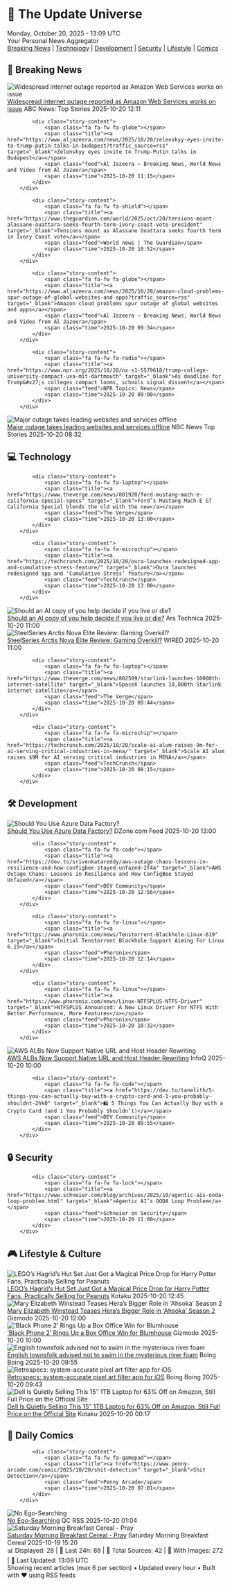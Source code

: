 <!-- Processing 54 RSS feeds at 2025-10-20 13:09:34 UTC -->
<!-- Processing: XKCD -->
<!-- Processing: Poorly Drawn Lines -->
<!-- Processing: Garfield -->
<!-- Processing: Dilbert -->
<!-- Processing: Cyanide & Happiness -->
<!-- Processing: Girl Genius -->
<!-- Processing: Reuters World News -->
<!-- Processing: ABC News Breaking -->
<!-- Processing: Guardian World News -->
<!-- Processing: TechCrunch -->
<!-- Processing: The Verge -->
<!-- Processing: Ars Technica -->
<!-- Processing: O'Reilly Radar -->
<!-- Processing: Slashdot -->
<!-- Processing: Lobsters Python -->
<!-- Processing: Dev.to -->
<!-- Processing: StackOverflow Blog -->
<!-- Processing: Phoronix Linux News -->
<!-- Processing: Ubuntu Blog -->
<!-- Processing: GitHub Blog -->
<!-- Processing: DZone -->
<!-- Processing: The Pragmatic Engineer -->
<!-- Processing: Kotaku -->
<!-- Processing: Krebs on Security -->
<!-- Processing: Schneier on Security -->
<!-- Generated 9 new posts out of 25 feeds processed -->
<div class="newspaper-header">
    <h1 class="newspaper-title">📰 The Update Universe</h1>
    <div class="newspaper-date">Monday, October 20, 2025 - 13:09 UTC</div>
    <div class="newspaper-subtitle">Your Personal News Aggregator</div>
</div>

<div class="newspaper-nav">
    <a href="#breaking">Breaking News</a> |
    <a href="#tech">Technology</a> |
    <a href="#dev">Development</a> |
    <a href="#security">Security</a> |
    <a href="#lifestyle">Lifestyle</a> |
    <a href="#webcomics">Comics</a>
</div>

<div class="news-section breaking-news" id="breaking">
<h2 class="section-header">🚨 Breaking News</h2>
<div class="stories-container">
<div class="story">
            <img src="https://s.abcnews.com/images/Business/OUTAGE-MAIN_1760952462460_hpMain_4x3t_384.jpg" alt="Widespread internet outage reported as Amazon Web Services works on issue" class="story-image" loading="lazy" onerror="this.style.display='none'">
            <div class="story-content">
                <span class="fa fa-fw fa-tv"></span>
                <span class="title"><a href="https://abcnews.go.com/Business/widespread-internet-outage-aws-monday/story?id=126672671" target="_blank">Widespread internet outage reported as Amazon Web Services works on issue</a></span>
                <span class="feed">ABC News: Top Stories</span>
                <span class="time">2025-10-20 12:11</span>
            </div>
        </div>
<div class="story">
            
            <div class="story-content">
                <span class="fa fa-fw fa-globe"></span>
                <span class="title"><a href="https://www.aljazeera.com/news/2025/10/20/zelenskyy-eyes-invite-to-trump-putin-talks-in-budapest?traffic_source=rss" target="_blank">Zelenskyy eyes invite to Trump-Putin talks in Budapest</a></span>
                <span class="feed">Al Jazeera – Breaking News, World News and Video from Al Jazeera</span>
                <span class="time">2025-10-20 11:15</span>
            </div>
        </div>
<div class="story">
            
            <div class="story-content">
                <span class="fa fa-fw fa-shield"></span>
                <span class="title"><a href="https://www.theguardian.com/world/2025/oct/20/tensions-mount-alassane-ouattara-seeks-fourth-term-ivory-coast-vote-president" target="_blank">Tensions mount as Alassane Ouattara seeks fourth term in Ivory Coast vote</a></span>
                <span class="feed">World news | The Guardian</span>
                <span class="time">2025-10-20 10:52</span>
            </div>
        </div>
<div class="story">
            
            <div class="story-content">
                <span class="fa fa-fw fa-globe"></span>
                <span class="title"><a href="https://www.aljazeera.com/news/2025/10/20/amazon-cloud-problems-spur-outage-of-global-websites-and-apps?traffic_source=rss" target="_blank">Amazon cloud problems spur outage of global websites and apps</a></span>
                <span class="feed">Al Jazeera – Breaking News, World News and Video from Al Jazeera</span>
                <span class="time">2025-10-20 09:34</span>
            </div>
        </div>
<div class="story">
            
            <div class="story-content">
                <span class="fa fa-fw fa-radio"></span>
                <span class="title"><a href="https://www.npr.org/2025/10/20/nx-s1-5579618/trump-college-university-compact-uva-mit-dartmouth" target="_blank">As deadline for Trump&#x27;s colleges compact looms, schools signal dissent</a></span>
                <span class="feed">NPR Topics: News</span>
                <span class="time">2025-10-20 09:00</span>
            </div>
        </div>
<div class="story">
            <img src="https://media-cldnry.s-nbcnews.com/image/upload/t_fit_1500w/rockcms/2021-12/211215-las-vegas-the-venetian-expo-aws-ac-1159p-b07aeb.jpg" alt="Major outage takes leading websites and services offline" class="story-image" loading="lazy" onerror="this.style.display='none'">
            <div class="story-content">
                <span class="fa fa-fw fa-broadcast-tower"></span>
                <span class="title"><a href="https://www.nbcnews.com/news/us-news/amazon-web-services-outage-websites-offline-rcna238594" target="_blank">Major outage takes leading websites and services offline</a></span>
                <span class="feed">NBC News Top Stories</span>
                <span class="time">2025-10-20 08:32</span>
            </div>
        </div>
</div>
</div>
<div class="news-section tech-news" id="tech">
<h2 class="section-header">💻 Technology</h2>
<div class="stories-container">
<div class="story">
            
            <div class="story-content">
                <span class="fa fa-fw fa-laptop"></span>
                <span class="title"><a href="https://www.theverge.com/news/801920/ford-mustang-mach-e-california-special-specs" target="_blank">Ford’s Mustang Mach-E GT California Special blends the old with the new</a></span>
                <span class="feed">The Verge</span>
                <span class="time">2025-10-20 13:00</span>
            </div>
        </div>
<div class="story">
            
            <div class="story-content">
                <span class="fa fa-fw fa-microchip"></span>
                <span class="title"><a href="https://techcrunch.com/2025/10/20/oura-launches-redesigned-app-and-cumulative-stress-feature/" target="_blank">Oura launches redesigned app and ‘Cumulative Stress’ feature</a></span>
                <span class="feed">TechCrunch</span>
                <span class="time">2025-10-20 13:00</span>
            </div>
        </div>
<div class="story">
            <img src="https://cdn.arstechnica.net/wp-content/uploads/2025/07/pull-the-plug-500x500.jpg" alt="Should an AI copy of you help decide if you live or die?" class="story-image" loading="lazy" onerror="this.style.display='none'">
            <div class="story-content">
                <span class="fa fa-fw fa-cog"></span>
                <span class="title"><a href="https://arstechnica.com/features/2025/10/should-an-ai-copy-of-you-help-decide-if-you-live-or-die/" target="_blank">Should an AI copy of you help decide if you live or die?</a></span>
                <span class="feed">Ars Technica</span>
                <span class="time">2025-10-20 11:00</span>
            </div>
        </div>
<div class="story">
            <img src="https://media.wired.com/photos/68f5c8d8bdb77fe808115c8d/master/pass/Review-%20SteelSeries%20Arctis%20Nova%20Elite.png" alt="SteelSeries Arctis Nova Elite Review: Gaming Overkill?" class="story-image" loading="lazy" onerror="this.style.display='none'">
            <div class="story-content">
                <span class="fa fa-fw fa-bolt"></span>
                <span class="title"><a href="https://www.wired.com/review/steelseries-arctis-elite/" target="_blank">SteelSeries Arctis Nova Elite Review: Gaming Overkill?</a></span>
                <span class="feed">WIRED</span>
                <span class="time">2025-10-20 11:00</span>
            </div>
        </div>
<div class="story">
            
            <div class="story-content">
                <span class="fa fa-fw fa-laptop"></span>
                <span class="title"><a href="https://www.theverge.com/news/802509/starlink-launches-10000th-internet-satellite" target="_blank">SpaceX launches 10,000th Starlink internet satellite</a></span>
                <span class="feed">The Verge</span>
                <span class="time">2025-10-20 09:44</span>
            </div>
        </div>
<div class="story">
            
            <div class="story-content">
                <span class="fa fa-fw fa-microchip"></span>
                <span class="title"><a href="https://techcrunch.com/2025/10/20/scale-ai-alum-raises-9m-for-ai-serving-critical-industries-in-mena/" target="_blank">Scale AI alum raises $9M for AI serving critical industries in MENA</a></span>
                <span class="feed">TechCrunch</span>
                <span class="time">2025-10-20 08:15</span>
            </div>
        </div>
</div>
</div>
<div class="news-section dev-news" id="dev">
<h2 class="section-header">🛠️ Development</h2>
<div class="stories-container">
<div class="story">
            <img src="https://dz2cdn1.dzone.com/thumbnail?fid=18703567&w=600" alt="Should You Use Azure Data Factory?" class="story-image" loading="lazy" onerror="this.style.display='none'">
            <div class="story-content">
                <span class="fa fa-fw fa-newspaper"></span>
                <span class="title"><a href="https://dzone.com/articles/why-use-azure-data-factory" target="_blank">Should You Use Azure Data Factory?</a></span>
                <span class="feed">DZone.com Feed</span>
                <span class="time">2025-10-20 13:00</span>
            </div>
        </div>
<div class="story">
            
            <div class="story-content">
                <span class="fa fa-fw fa-code"></span>
                <span class="title"><a href="https://dev.to/srivenkatareddy/aws-outage-chaos-lessons-in-resilience-and-how-configbee-stayed-unfazed-2f4a" target="_blank">AWS Outage Chaos: Lessons in Resilience and How ConfigBee Stayed Unfazed</a></span>
                <span class="feed">DEV Community</span>
                <span class="time">2025-10-20 12:56</span>
            </div>
        </div>
<div class="story">
            
            <div class="story-content">
                <span class="fa fa-fw fa-linux"></span>
                <span class="title"><a href="https://www.phoronix.com/news/Tenstorrent-Blackhole-Linux-619" target="_blank">Initial Tenstorrent Blackhole Support Aiming For Linux 6.19</a></span>
                <span class="feed">Phoronix</span>
                <span class="time">2025-10-20 12:14</span>
            </div>
        </div>
<div class="story">
            
            <div class="story-content">
                <span class="fa fa-fw fa-linux"></span>
                <span class="title"><a href="https://www.phoronix.com/news/Linux-NTFSPLUS-NTFS-Driver" target="_blank">NTFSPLUS Announced: A New Linux Driver For NTFS With Better Performance, More Features</a></span>
                <span class="feed">Phoronix</span>
                <span class="time">2025-10-20 10:32</span>
            </div>
        </div>
<div class="story">
            <img src="https://res.infoq.com/news/2025/10/aws-alb-url-host-header-rewrite/en/headerimage/generatedHeaderImage-1760697838161.jpg" alt="AWS ALBs Now Support Native URL and Host Header Rewriting" class="story-image" loading="lazy" onerror="this.style.display='none'">
            <div class="story-content">
                <span class="fa fa-fw fa-info-circle"></span>
                <span class="title"><a href="https://www.infoq.com/news/2025/10/aws-alb-url-host-header-rewrite/?utm_campaign=infoq_content&utm_source=infoq&utm_medium=feed&utm_term=global" target="_blank">AWS ALBs Now Support Native URL and Host Header Rewriting</a></span>
                <span class="feed">InfoQ</span>
                <span class="time">2025-10-20 10:00</span>
            </div>
        </div>
<div class="story">
            
            <div class="story-content">
                <span class="fa fa-fw fa-code"></span>
                <span class="title"><a href="https://dev.to/tanelith/5-things-you-can-actually-buy-with-a-crypto-card-and-1-you-probably-shouldnt-2hk0" target="_blank">🛍️ 5 Things You Can Actually Buy with a Crypto Card (and 1 You Probably Shouldn’t)</a></span>
                <span class="feed">DEV Community</span>
                <span class="time">2025-10-20 09:55</span>
            </div>
        </div>
</div>
</div>
<div class="news-section security-news" id="security">
<h2 class="section-header">🔒 Security</h2>
<div class="stories-container">
<div class="story">
            
            <div class="story-content">
                <span class="fa fa-fw fa-lock"></span>
                <span class="title"><a href="https://www.schneier.com/blog/archives/2025/10/agentic-ais-ooda-loop-problem.html" target="_blank">Agentic AI’s OODA Loop Problem</a></span>
                <span class="feed">Schneier on Security</span>
                <span class="time">2025-10-20 11:00</span>
            </div>
        </div>
</div>
</div>
<div class="news-section lifestyle-news" id="lifestyle">
<h2 class="section-header">🎮 Lifestyle & Culture</h2>
<div class="stories-container">
<div class="story">
            <img src="https://kotaku.com/app/uploads/2025/10/hp-lego-set-1280x853.jpg" alt="LEGO’s Hagrid’s Hut Set Just Got a Magical Price Drop for Harry Potter Fans, Practically Selling for Peanuts" class="story-image" loading="lazy" onerror="this.style.display='none'">
            <div class="story-content">
                <span class="fa fa-fw fa-gamepad"></span>
                <span class="title"><a href="https://kotaku.com/legos-hagrids-hut-set-just-got-a-magical-price-drop-for-harry-potter-fans-practically-selling-for-peanuts-2000636957" target="_blank">LEGO’s Hagrid’s Hut Set Just Got a Magical Price Drop for Harry Potter Fans, Practically Selling for Peanuts</a></span>
                <span class="feed">Kotaku</span>
                <span class="time">2025-10-20 12:45</span>
            </div>
        </div>
<div class="story">
            <img src="https://gizmodo.com/app/uploads/2025/10/MS-1020-star-wars-ahsoka-hera-1280x853.jpg" alt="Mary Elizabeth Winstead Teases Hera’s Bigger Role in ‘Ahsoka’ Season 2" class="story-image" loading="lazy" onerror="this.style.display='none'">
            <div class="story-content">
                <span class="fa fa-fw fa-computer"></span>
                <span class="title"><a href="https://gizmodo.com/star-wars-ahsoka-season-2-more-hera-2000674200" target="_blank">Mary Elizabeth Winstead Teases Hera’s Bigger Role in ‘Ahsoka’ Season 2</a></span>
                <span class="feed">Gizmodo</span>
                <span class="time">2025-10-20 12:00</span>
            </div>
        </div>
<div class="story">
            <img src="https://gizmodo.com/app/uploads/2025/09/BLACK_PHONE_2-2-1280x853.jpg" alt="‘Black Phone 2’ Rings Up a Box Office Win for Blumhouse" class="story-image" loading="lazy" onerror="this.style.display='none'">
            <div class="story-content">
                <span class="fa fa-fw fa-computer"></span>
                <span class="title"><a href="https://gizmodo.com/black-phone-2-rings-up-a-box-office-win-for-blumhouse-2000674197" target="_blank">‘Black Phone 2’ Rings Up a Box Office Win for Blumhouse</a></span>
                <span class="feed">Gizmodo</span>
                <span class="time">2025-10-20 10:00</span>
            </div>
        </div>
<div class="story">
            <img src="https://i0.wp.com/boingboing.net/wp-content/uploads/2025/10/c4997b20-ac1c-11f0-a20e-778f714a31ba.jpg.webp?fit=1536%2C863&amp;quality=55&amp;ssl=1" alt="English townsfolk advised not to swim in the mysterious river foam" class="story-image" loading="lazy" onerror="this.style.display='none'">
            <div class="story-content">
                <span class="fa fa-fw fa-arrow-right"></span>
                <span class="title"><a href="https://boingboing.net/2025/10/20/english-townsfolk-advised-not-to-swim-in-the-mysterious-river-foam.html" target="_blank">English townsfolk advised not to swim in the mysterious river foam</a></span>
                <span class="feed">Boing Boing</span>
                <span class="time">2025-10-20 09:55</span>
            </div>
        </div>
<div class="story">
            <img src="https://i0.wp.com/boingboing.net/wp-content/uploads/2025/10/retrospecs-day_out_enterprise.png?fit=1280%2C1024&amp;quality=55&amp;ssl=1" alt="Retrospecs: system-accurate pixel art filter app for iOS" class="story-image" loading="lazy" onerror="this.style.display='none'">
            <div class="story-content">
                <span class="fa fa-fw fa-arrow-right"></span>
                <span class="title"><a href="https://boingboing.net/2025/10/20/retrospecs-system-accurate-pixel-art-filter-app-for-ios.html" target="_blank">Retrospecs: system-accurate pixel art filter app for iOS</a></span>
                <span class="feed">Boing Boing</span>
                <span class="time">2025-10-20 09:43</span>
            </div>
        </div>
<div class="story">
            <img src="https://kotaku.com/app/uploads/2025/10/dell-15-1-laptop-1280x853.jpg" alt="Dell Is Quietly Selling This 15″ 1TB Laptop for 63% Off on Amazon, Still Full Price on the Official Site" class="story-image" loading="lazy" onerror="this.style.display='none'">
            <div class="story-content">
                <span class="fa fa-fw fa-gamepad"></span>
                <span class="title"><a href="https://kotaku.com/dell-is-quietly-selling-this-15-1tb-laptop-for-70-off-on-amazon-still-full-price-on-the-official-site-2000634459" target="_blank">Dell Is Quietly Selling This 15″ 1TB Laptop for 63% Off on Amazon, Still Full Price on the Official Site</a></span>
                <span class="feed">Kotaku</span>
                <span class="time">2025-10-20 00:17</span>
            </div>
        </div>
</div>
</div>
<div class="news-section webcomics-section" id="webcomics">
<h2 class="section-header">🎨 Daily Comics</h2>
<div class="stories-container">
<div class="story">
            
            <div class="story-content">
                <span class="fa fa-fw fa-gamepad"></span>
                <span class="title"><a href="https://www.penny-arcade.com/comic/2025/10/20/shit-detection" target="_blank">Shit Detection</a></span>
                <span class="feed">Penny Arcade</span>
                <span class="time">2025-10-20 07:01</span>
            </div>
        </div>
<div class="story">
            <img src="http://www.questionablecontent.net/comics/5682.png" alt="No Ego-Searching" class="story-image" loading="lazy" onerror="this.style.display='none'">
            <div class="story-content">
                <span class="fa fa-fw fa-music"></span>
                <span class="title"><a href="http://questionablecontent.net/view.php?comic=5682" target="_blank">No Ego-Searching</a></span>
                <span class="feed">QC RSS</span>
                <span class="time">2025-10-20 01:04</span>
            </div>
        </div>
<div class="story">
            <img src="https://www.smbc-comics.com/comics/1760840493-20251019.png" alt="Saturday Morning Breakfast Cereal - Pray" class="story-image" loading="lazy" onerror="this.style.display='none'">
            <div class="story-content">
                <span class="fa fa-fw fa-smile"></span>
                <span class="title"><a href="https://www.smbc-comics.com/comic/pray-2" target="_blank">Saturday Morning Breakfast Cereal - Pray</a></span>
                <span class="feed">Saturday Morning Breakfast Cereal</span>
                <span class="time">2025-10-19 15:20</span>
            </div>
        </div>
</div>
</div>

<div class="newspaper-footer">
    <div class="stats">
        📊 Displayed: 28 | 📅 Last 24h: 88 | 📡 Total Sources: 42 | 📸 With Images: 272 |
        🔄 Last Updated: 13:09 UTC
    </div>
    <div class="footer-note">
        Showing recent articles (max 6 per section) • Updated every hour • Built with ❤️ using RSS feeds
    </div>
</div>
